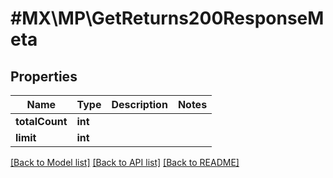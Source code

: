 # #MX\MP\GetReturns200ResponseMeta

## Properties

Name | Type | Description | Notes
------------ | ------------- | ------------- | -------------
**totalCount** | **int** |  |
**limit** | **int** |  |


[[Back to Model list]](../) [[Back to API list]](../../Api/MX/MP) [[Back to README]](../../README.md)
